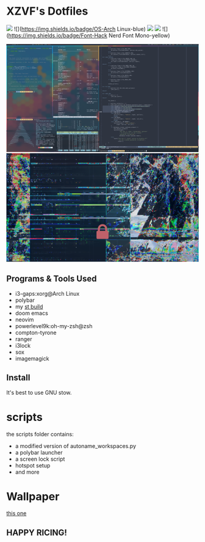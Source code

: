 # XZVF's Dotfiles

![](https://img.shields.io/badge/WM-i3-green)
![](https://img.shields.io/badge/OS-Arch Linux-blue)
![](https://img.shields.io/badge/Maintained-Yes-brightgreen)
![](https://img.shields.io/badge/Editor-NEOVIM-brightgreen)
![](https://img.shields.io/badge/Font-Hack Nerd Font Mono-yellow)


![](scrots/s1.png)
![screen lock](scrots/sclock.png)

## Programs & Tools Used
- i3-gaps:xorg@Arch Linux
- polybar
- my [st build](https://github.com/x-zvf/st)
- doom emacs
- neovim
- powerlevel9k:oh-my-zsh@zsh
- compton-tyrone
- ranger
- i3lock
- sox
- imagemagick

## Install
It's best to use GNU stow.

# scripts
the scripts folder contains:
- a modified version of autoname_workspaces.py
- a polybar launcher
- a screen lock script
- hotspot setup
- and more

# Wallpaper
[this one](https://i.redd.it/59bsn5hgnojy.jpg)

## HAPPY RICING!
